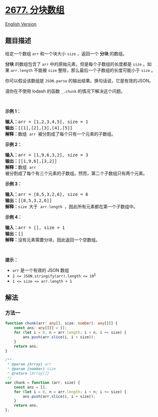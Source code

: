 # [2677. 分块数组](https://leetcode.cn/problems/chunk-array)

[English Version](/solution/2600-2699/2677.Chunk%20Array/README_EN.md)

<!-- tags: -->

## 题目描述

<!-- 这里写题目描述 -->

<p>给定一个数组&nbsp;<code>arr</code>&nbsp;和一个块大小&nbsp;<code>size</code>&nbsp;，返回一个 <strong>分块</strong>&nbsp;的数组。</p>

<p><strong>分块</strong>&nbsp;的数组包含了&nbsp;<code>arr</code>&nbsp;中的原始元素，但是每个子数组的长度都是&nbsp;<code>size</code>&nbsp;。如果&nbsp;<code>arr.length</code>&nbsp;不能被&nbsp;<code>size</code>&nbsp;整除，那么最后一个子数组的长度可能小于&nbsp;<code>size</code>&nbsp;。</p>

<p>你可以假设该数组是&nbsp;<code>JSON.parse</code>&nbsp;的输出结果。换句话说，它是有效的JSON。</p>

<p>请你在不使用 lodash 的函数&nbsp;<code>_.chunk</code>&nbsp;的情况下解决这个问题。</p>

<p>&nbsp;</p>

<p><strong class="example">示例 1：</strong></p>

<pre>
<b>输入：</b>arr = [1,2,3,4,5], size = 1
<b>输出：</b>[[1],[2],[3],[4],[5]]
<b>解释：</b>数组 <code>arr </code>被分割成了每个只有一个元素的子数组。
</pre>

<p><strong class="example">示例 2：</strong></p>

<pre>
<b>输入：</b>arr = [1,9,6,3,2], size = 3
<b>输出：</b>[[1,9,6],[3,2]]
<b>解释：</b>数组 <code>arr </code>被分割成了每个有三个元素的子数组。然而，第二个子数组只有两个元素。
</pre>

<p><strong class="example">示例 3：</strong></p>

<pre>
<b>输入：</b>arr = [8,5,3,2,6], size = 6
<b>输出：</b>[[8,5,3,2,6]]
<b>解释：</b><code>size </code>大于 <code>arr.length </code>，因此所有元素都在第一个子数组中。
</pre>

<p><strong class="example">示例 4：</strong></p>

<pre>
<b>输入：</b>arr = [], size = 1
<b>输出：</b>[]
<b>解释：</b>没有元素需要分块，因此返回一个空数组。</pre>

<p>&nbsp;</p>

<p><b>提示：</b></p>

<ul>
	<li><code>arr</code>&nbsp;是一个有效的 JSON 数组</li>
	<li><code>2 &lt;= JSON.stringify(arr).length &lt;= 10<sup>5</sup></code></li>
	<li><code>1 &lt;= size &lt;= arr.length + 1</code></li>
</ul>

## 解法

### 方法一

<!-- tabs:start -->

```ts
function chunk(arr: any[], size: number): any[][] {
    const ans: any[][] = [];
    for (let i = 0, n = arr.length; i < n; i += size) {
        ans.push(arr.slice(i, i + size));
    }
    return ans;
}
```

```js
/**
 * @param {Array} arr
 * @param {number} size
 * @return {Array[]}
 */
var chunk = function (arr, size) {
    const ans = [];
    for (let i = 0, n = arr.length; i < n; i += size) {
        ans.push(arr.slice(i, i + size));
    }
    return ans;
};
```

<!-- tabs:end -->

<!-- end -->
